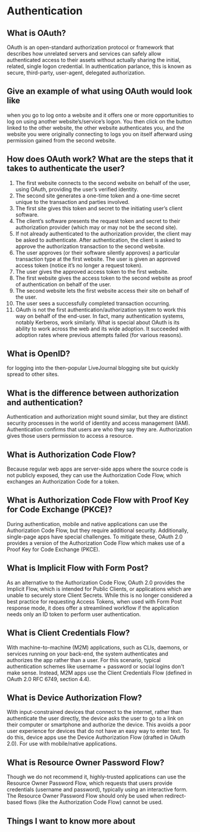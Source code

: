 # Authentication

## What is OAuth?

OAuth is an open-standard authorization protocol or framework that describes how unrelated servers and services can safely allow authenticated access to their assets without actually sharing the initial, related, single logon credential. In authentication parlance, this is known as secure, third-party, user-agent, delegated authorization.

## Give an example of what using OAuth would look like

when you go to log onto a website and it offers one or more opportunities to log on using another website’s/service’s logon. You then click on the button linked to the other website, the other website authenticates you, and the website you were originally connecting to logs you on itself afterward using permission gained from the second website.

## How does OAuth work? What are the steps that it takes to authenticate the user?

1. The first website connects to the second website on behalf of the user, using OAuth, providing the user’s verified identity.
1. The second site generates a one-time token and a one-time secret unique to the transaction and parties involved.
1. The first site gives this token and secret to the initiating user’s client software.
1. The client’s software presents the request token and secret to their authorization provider (which may or may not be the second site).
1. If not already authenticated to the authorization provider, the client may be asked to authenticate. After authentication, the client is asked to approve the authorization transaction to the second website.
1. The user approves (or their software silently approves) a particular transaction type at the first website.
The user is given an approved access token (notice it’s no longer a request token).
1. The user gives the approved access token to the first website.
1. The first website gives the access token to the second website as proof of authentication on behalf of the user.
1. The second website lets the first website access their site on behalf of the user.
1. The user sees a successfully completed transaction occurring.
1. OAuth is not the first authentication/authorization system to work this way on behalf of the end-user. In fact, many authentication systems, notably Kerberos, work similarly. What is special about OAuth is its ability to work across the web and its wide adoption. It succeeded with adoption rates where previous attempts failed (for various reasons).

## What is OpenID?

for logging into the then-popular LiveJournal blogging site but quickly spread to other sites.

## What is the difference between authorization and authentication?

Authentication and authorization might sound similar, but they are distinct security processes in the world of identity and access management (IAM). Authentication confirms that users are who they say they are. Authorization gives those users permission to access a resource.


## What is Authorization Code Flow?

Because regular web apps are server-side apps where the source code is not publicly exposed, they can use the Authorization Code Flow, which exchanges an Authorization Code for a token.

## What is Authorization Code Flow with Proof Key for Code Exchange (PKCE)?

During authentication, mobile and native applications can use the Authorization Code Flow, but they require additional security. Additionally, single-page apps have special challenges. To mitigate these, OAuth 2.0 provides a version of the Authorization Code Flow which makes use of a Proof Key for Code Exchange (PKCE).

## What is Implicit Flow with Form Post?

As an alternative to the Authorization Code Flow, OAuth 2.0 provides the Implicit Flow, which is intended for Public Clients, or applications which are unable to securely store Client Secrets. While this is no longer considered a best practice for requesting Access Tokens, when used with Form Post response mode, it does offer a streamlined workflow if the application needs only an ID token to perform user authentication.

## What is Client Credentials Flow?

With machine-to-machine (M2M) applications, such as CLIs, daemons, or services running on your back-end, the system authenticates and authorizes the app rather than a user. For this scenario, typical authentication schemes like username + password or social logins don't make sense. Instead, M2M apps use the Client Credentials Flow (defined in OAuth 2.0 RFC 6749, section 4.4).

## What is Device Authorization Flow?

With input-constrained devices that connect to the internet, rather than authenticate the user directly, the device asks the user to go to a link on their computer or smartphone and authorize the device. This avoids a poor user experience for devices that do not have an easy way to enter text. To do this, device apps use the Device Authorization Flow (drafted in OAuth 2.0). For use with mobile/native applications.

## What is Resource Owner Password Flow?

Though we do not recommend it, highly-trusted applications can use the Resource Owner Password Flow, which requests that users provide credentials (username and password), typically using an interactive form. The Resource Owner Password Flow should only be used when redirect-based flows (like the Authorization Code Flow) cannot be used.

## Things I want to know more about
